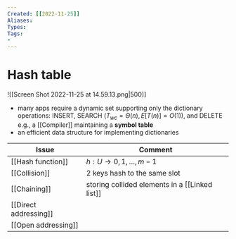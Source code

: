 ```yaml
---
Created: [[2022-11-25]]
Aliases: 
Types: 
Tags: 
- 
---
```

# Hash table
![[Screen Shot 2022-11-25 at 14.59.13.png|500]]
- many apps require a dynamic set supporting only the dictionary operations: 
  INSERT, SEARCH ($T_{wc}=\Theta(n), E[T(n)]=O(1)$), and DELETE
  e.g., a [[Compiler]] maintaining a **symbol table**
- an efficient data structure for implementing dictionaries

| Issue                 | Comment                                        |
| --------------------- | ---------------------------------------------- |
| [[Hash function]]     | $h:U\rightarrow {0, 1, \dots, m-1}$            |
| [[Collision]]         | 2 keys hash to the same slot                   |
| [[Chaining]]          | storing collided elements in a [[Linked list]] |
| [[Direct addressing]] |                                                |
| [[Open addressing]]   |                                                |
